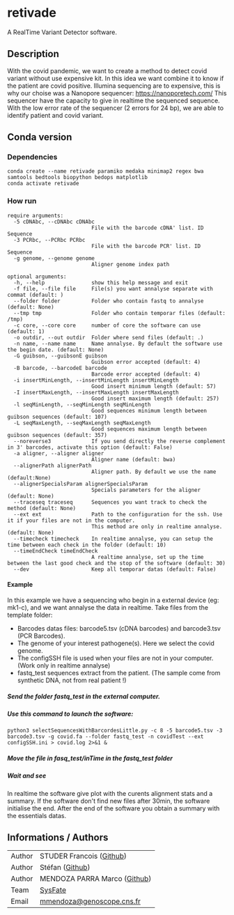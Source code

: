 # retivade
A RealTime Variant Detector software.

## Description
With the covid pandemic, we want to create a method to detect covid variant without use expensive kit.
In this idea we want combine it to know if the patient are covid positive.
Illumina sequencing are to expensive, this is why our choise was a Nanopore sequencer: https://nanoporetech.com/
This sequencer have the capacity to give in realtime the sequenced sequence.
With the low error rate of the sequencer (2 errors for 24 bp), we are able to identify patient and covid variant.

## Conda version
### Dependencies

```
conda create --name retivade paramiko medaka minimap2 regex bwa samtools bedtools biopython bedops matplotlib
conda activate retivade
```

### How run

```
require arguments:
  -5 cDNAbc, --cDNAbc cDNAbc
                           File with the barcode cDNA' list. ID Sequence
  -3 PCRbc, --PCRbc PCRbc
                           File with the barcode PCR' list. ID Sequence
  -g genome, --genome genome
                           Aligner genome index path
  ```
```
optional arguments:
  -h, --help               show this help message and exit
  -f file, --file file     File(s) you want annalyse separate with commat (default: )
  --folder folder          Folder who contain fastq to annalyse (default: None)
  --tmp tmp                Folder who contain temporar files (default: /tmp)
  -c core, --core core     number of core the software can use (default: 1)
  -o outdir, --out outdir  Folder where send files (default: .)
  -n name, --name name     Name annalyse. By default the software use the begin date. (default: None)
  -G guibson, --guibsonE guibson
                           Guibson error accepted (default: 4)
  -B barcode, --barcodeE barcode
                           Barcode error accepted (default: 4)
  -i insertMinLength, --insertMinLength insertMinLength
                           Good insert minimum length (default: 57)
  -I insertMaxLength, --insertMaxLength insertMaxLength
                           Good insert maximum length (default: 257)
  -l seqMinLength, --seqMinLength seqMinLength
                           Good sequences minimum length between guibson sequences (default: 107)
  -L seqMaxLength, --seqMaxLength seqMaxLength
                           Good sequences maximum length between guibson sequences (default: 357)
  --noreverse3             If you send directly the reverse complement in 3' barcodes, activate this option (default: False)
  -a aligner, --aligner aligner
                           Aligner name (default: bwa)
  --alignerPath alignerPath
                           Aligner path. By default we use the name (default:None)
  --alignerSpecialsParam alignerSpecialsParam
                           Specials parameters for the aligner (default: None)
  --traceseq traceseq      Sequences you want track to check the method (default: None)
  --ext ext                Path to the configuration for the ssh. Use it if your files are not in the computer.
                           This method are only in realtime annalyse. (default: None)
  --timecheck timecheck    In realtime annalyse, you can setup the time between each check in the folder (default: 10)
  --timeEndCheck timeEndCheck
                           A realtime annalyse, set up the time between the last good check and the stop of the software (default: 30)
  --dev                    Keep all temporar datas (default: False)
  ```

#### Example
In this example we have a sequencing who begin in a external device (eg: mk1-c), and we want annalyse the data in realtime.
Take files from the template folder:
- Barcodes datas files: barcode5.tsv (cDNA barcodes) and barcode3.tsv (PCR Barcodes).
- The genome of your interest pathogene(s). Here we select the covid genome.
- The configSSH file is used when your files are not in your computer. (Work only in realtime annalyse)
- fastq_test sequences extract from the patient. (The sample come from synthetic DNA, not from real patient !)

##### Send the folder fastq_test in the external computer.
##### Use this command to launch the software:
```
python3 selectSequencesWithBarcordesLittle.py -c 8 -5 barcode5.tsv -3 barcode3.tsv -g covid.fa --folder fastq_test -n covidTest --ext configSSH.ini > covid.log 2>&1 &
```
##### Move the file in fasq_test/inTime in the fastq_test folder
##### Wait and see
In realtime the software give plot with the curents alignment stats and a summary.
If the software don't find new files after 30min, the software initialise the end.
After the end of the software you obtain a summary with the essentials datas.

## Informations / Authors

|         |                                                                                               |
| ------- | --------------------------------------------------------------------------------------------- |
| Author  | STUDER Francois ([Github](https://github.com/studyfranco))                                    |
| Author  | Stéfan ([Github](https://github.com/sengelen))                                                |
| Author  | MENDOZA PARRA Marco ([Github](https://github.com/SysFate))                                    |
| Team    | [SysFate](https://www.sysfate.org/)                                                           |
| Email   | <mmendoza@genoscope.cns.fr>                                                                   |

